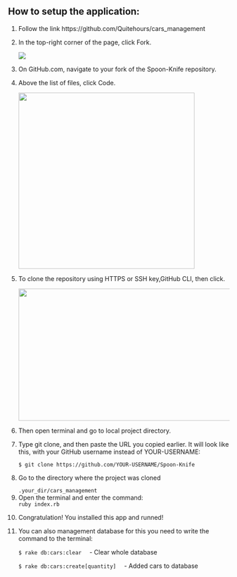 ## How to setup the application:
<ol>
  <li><p>Follow the link https://github.com/Quitehours/cars_management</p></li>
  <li><p>In the top-right corner of the page, click Fork.</p></li>
    <img src="https://docs.github.com/assets/images/help/repository/fork_button.jpg">
  <li><p>On GitHub.com, navigate to your fork of the Spoon-Knife repository.</p></li>
  <li><p>Above the list of files, click  Code.</p></li>
    <img src="https://docs.github.com/assets/images/help/repository/code-button.png" width=400px>
  <li><p>To clone the repository using HTTPS or SSH key,GitHub CLI, then click.</p></li>
      <img src="https://docs.github.com/assets/images/help/repository/https-url-clone.png" width=500px height=300px>
  <li><p>Then open terminal and go to local project directory.</p></li>
  <li><p>Type git clone, and then paste the URL you copied earlier. It will look like this, with your GitHub username instead of YOUR-USERNAME:</p></li>
  <code>$ git clone https://github.com/YOUR-USERNAME/Spoon-Knife</code>
  <li><p>Go to the directory where the project was cloned</p></li>
  <code>.your_dir/cars_management</code>
  <li>Open the terminal and enter the command:</li>
  <code>ruby index.rb</code>
  <li><p>Congratulation! You installed this app and runned!</p></li>
  <li><p>You can also management database for this you need to write the command to the terminal:
  <p><code>$ rake db:cars:clear  </code> - Clear whole database </p>
  <p><code>$ rake db:cars:create[quantity]  </code> - Added cars to database </p>
</p></li>
</ol>
